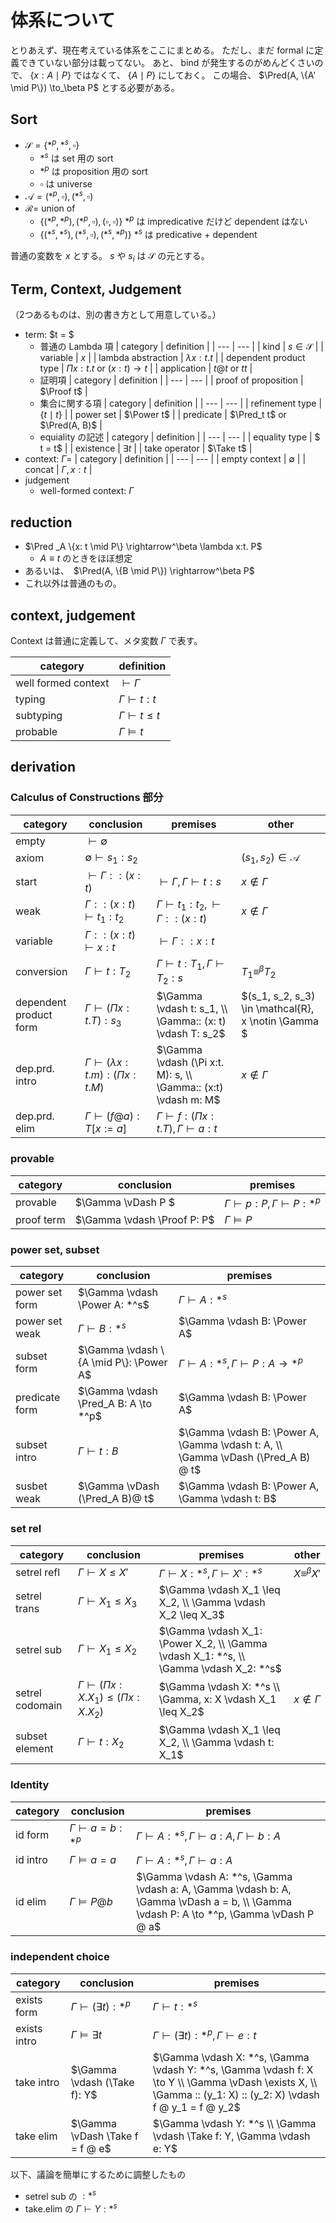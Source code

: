 # 体系について
とりあえず、現在考えている体系をここにまとめる。
ただし、まだ formal に定義できていない部分は載ってない。
あと、 bind が発生するのがめんどくさいので、 $\{x: A \mid P\}$ ではなくて、 $\{A \mid P\}$ にしておく。
この場合、 $\Pred(A, \{A' \mid P\}) \to_\beta P$ とする必要がある。

## Sort
- $\mathcal{S} = \{*^p, *^s, \square\}$
    - $*^s$ は set 用の sort
    - $*^p$ は proposition 用の sort
    - $\square$ は universe 
- $\mathcal{A} = {(*^p, \square), (*^s, \square)}$
- $\mathcal{R} =$ union of
    - $\{(*^p, *^p), (*^p, \square), (\square, \square)\}$ $*^p$ は impredicative だけど dependent はない
    - $\{(*^s, *^s), (*^s, \square), (*^s, *^p)\}$ $*^s$ は predicative + dependent

普通の変数を $x$ とする。
$s$ や $s_i$ は $\mathcal{S}$ の元とする。

## Term, Context, Judgement
（2つあるものは、別の書き方として用意している。）

- term: $t = $
    - 普通の Lambda 項
        | category | definition |
        | --- | --- |
        | kind | $s \in \mathcal{S}$ |
        | variable | $x$ |
        | lambda abstraction | $\lambda x: t. t$ |
        | dependent product type | $\Pi x: t. t$ or $(x: t) \to t$ |
        | application | $t @ t$ or $t t$ |
    - 証明項
        | category | definition |
        | --- | --- |
        | proof of proposition | $\Proof t$ |
    - 集合に関する項
        | category | definition |
        | --- | --- |
        | refinement type | $\{t \mid t\}$ |
        | power set | $\Power t$ |
        | predicate | $\Pred_t t$ or $\Pred(A, B)$ |
    - equiality の記述
        | category | definition |
        | --- | --- |
        | equality type | $ t = t$ |
        | existence | $\exists t$ |
        | take operator | $\Take t$ |
- context: $\Gamma=$
    | category | definition |
    | --- | --- |
    | empty context | $\emptyset$ |
    | concat | $\Gamma, x:t$ |
- judgement
    - well-formed context: $\Gamma$

## reduction
- $\Pred _A \{x: t \mid P\} \rightarrow^\beta \lambda x:t. P$
    - $A \equiv t$ のときをほぼ想定
- あるいは、　$\Pred(A, \{B \mid P\}) \rightarrow^\beta P$
- これ以外は普通のもの。

## context, judgement
Context は普通に定義して、メタ変数 $\Gamma$ で表す。

| category | definition |
| --- | --- |
| well formed context | $\vdash \Gamma$ |
| typing | $\Gamma \vdash t: t$ |
| subtyping | $\Gamma \vdash t \leq t$ |
| probable | $\Gamma \vDash t$ |

## derivation
### Calculus of Constructions 部分
| category | conclusion | premises | other |
| --- | --- | --- | --- |
| empty | $\vdash \emptyset$ | | |
| axiom | $\emptyset \vdash s_1: s_2$ | | $(s_1, s_2) \in \mathcal{A}$ |
| start | $\vdash \Gamma::(x: t)$ | $\vdash \Gamma, \Gamma \vdash t: s$ | $x \notin \Gamma$ |
| weak | $\Gamma :: (x: t) \vdash t_1: t_2$ | $\Gamma \vdash t_1: t_2, \vdash \Gamma :: (x: t)$ | $x \notin \Gamma$ |
| variable | $\Gamma :: (x: t) \vdash x: t$ | $\vdash \Gamma :: x: t$ |
| conversion | $\Gamma \vdash t: T_2$ | $\Gamma \vdash t: T_1, \Gamma \vdash T_2: s$ | $T_1 \equiv^\beta T_2$ |
| dependent product form | $\Gamma \vdash (\Pi x:t. T): s_3$ | $\Gamma \vdash t: s_1, \\ \Gamma:: (x: t) \vdash T: s_2$ | $(s_1, s_2, s_3) \in \mathcal{R}, x \notin \Gamma $
| dep.prd. intro | $\Gamma \vdash (\lambda x:t.m): (\Pi x:t.M)$ | $\Gamma \vdash (\Pi x:t. M): s, \\ \Gamma:: (x:t) \vdash m: M$ | $x \notin \Gamma$ |
| dep.prd. elim | $\Gamma \vdash (f @ a): T[x := a]$ | $\Gamma \vdash f: (\Pi x: t. T), \Gamma \vdash a: t$ | |

### provable
| category | conclusion | premises |
| --- | --- | --- |
| provable | $\Gamma \vDash P $ | $\Gamma \vdash p: P, \Gamma \vdash P: *^p$ |
| proof term | $\Gamma \vdash \Proof P: P$ | $\Gamma \vDash P$ |

### power set, subset
| category | conclusion | premises |
| --- | --- | --- |
| power set form | $\Gamma \vdash \Power A: *^s$ | $\Gamma \vdash A: *^s$ |
| power set weak | $\Gamma \vdash B: *^s$ | $\Gamma \vdash B: \Power A$ |
| subset form | $\Gamma \vdash \{A \mid P\}: \Power A$ | $\Gamma \vdash A: *^s, \Gamma \vdash P: A \to *^p$ |
| predicate form | $\Gamma \vdash \Pred_A B: A \to *^p$ | $\Gamma \vdash B: \Power A$ |
| subset intro | $\Gamma \vdash t: B$ | $\Gamma \vdash B: \Power A, \Gamma \vdash t: A, \\ \Gamma \vDash (\Pred_A B) @ t$ |
| susbet weak | $\Gamma \vDash (\Pred_A B)@ t$ | $\Gamma \vdash B: \Power A, \Gamma \vdash t: B$ |

### set rel
| category | conclusion | premises | other |
| --- | --- | --- | --- |
| setrel refl | $\Gamma \vdash X \leq X'$ | $\Gamma \vdash X: *^s, \Gamma \vdash X': *^s$ | $X \equiv^\beta X'$ |
| setrel trans | $\Gamma \vdash X_1 \leq X_3$ | $\Gamma \vdash X_1 \leq X_2, \\ \Gamma \vdash X_2 \leq X_3$ | |
| setrel sub | $\Gamma \vdash X_1 \leq X_2$ | $\Gamma \vdash X_1: \Power X_2, \\ \Gamma \vdash X_1: *^s, \\ \Gamma \vdash X_2: *^s$ | |
| setrel codomain | $\Gamma \vdash (\Pi x: X. X_1) \leq (\Pi x: X. X_2)$ | $\Gamma \vdash X: *^s \\ \Gamma, x: X \vdash X_1 \leq X_2$ | $x \notin \Gamma$ |
| subset element | $\Gamma \vdash t: X_2$ | $\Gamma \vdash X_1 \leq X_2, \\ \Gamma \vdash t: X_1$ | |


### Identity
| category | conclusion | premises |
| --- | --- | --- |
| id form | $\Gamma \vdash a = b: *^p$ | $\Gamma \vdash A: *^s, \Gamma \vdash a: A, \Gamma \vdash b: A$ |
| id intro | $\Gamma \vDash a = a$ | $\Gamma \vdash A: *^s, \Gamma \vdash a: A$ |
| id elim | $\Gamma \vDash P @ b$ | $\Gamma \vdash A: *^s, \Gamma \vdash a: A, \Gamma \vdash b: A, \Gamma \vDash a = b, \\ \Gamma \vdash P: A \to *^p, \Gamma \vDash P @ a$ |

### independent choice
| category | conclusion | premises |
| --- | --- | --- |
| exists form | $\Gamma \vdash (\exists t): *^p$ | $\Gamma \vdash t: *^s$ |
| exists intro | $\Gamma \vDash \exists t$ | $\Gamma \vdash (\exists t): *^p, \Gamma  \vdash e: t$ |
| take intro | $\Gamma \vdash (\Take f): Y$ | $\Gamma \vdash X: *^s, \Gamma \vdash Y: *^s, \Gamma \vdash f: X \to Y \\ \Gamma \vDash \exists X, \\ \Gamma :: (y_1: X) :: (y_2: X) \vdash f @ y_1 = f @ y_2$ |
| take elim | $\Gamma \vDash \Take f = f @ e$ | $\Gamma \vdash Y: *^s \\ \Gamma \vdash \Take f: Y, \Gamma \vdash e: Y$

以下、議論を簡単にするために調整したもの
- setrel sub の $:*^s$
- take.elim の $\Gamma \vdash Y:*^s$
